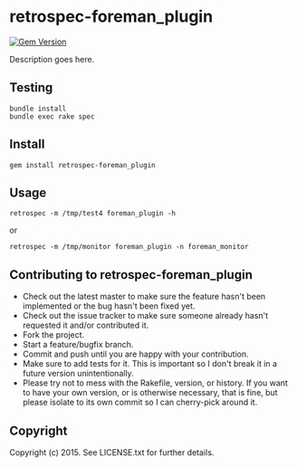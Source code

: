 # retrospec-foreman_plugin
[![Gem Version](https://badge.fury.io/rb/retrospec-foreman_plugin.svg)](http://badge.fury.io/rb/retrospec-foreman_plugin)

Description goes here.

## Testing

```shell
bundle install
bundle exec rake spec
```

## Install

`gem install retrospec-foreman_plugin`

## Usage

`retrospec -m /tmp/test4 foreman_plugin -h`

or 

`retrospec -m /tmp/monitor foreman_plugin -n foreman_monitor`


## Contributing to retrospec-foreman_plugin
 
* Check out the latest master to make sure the feature hasn't been implemented or the bug hasn't been fixed yet.
* Check out the issue tracker to make sure someone already hasn't requested it and/or contributed it.
* Fork the project.
* Start a feature/bugfix branch.
* Commit and push until you are happy with your contribution.
* Make sure to add tests for it. This is important so I don't break it in a future version unintentionally.
* Please try not to mess with the Rakefile, version, or history. If you want to have your own version, or is otherwise necessary, that is fine, but please isolate to its own commit so I can cherry-pick around it.

## Copyright

Copyright (c) 2015. See LICENSE.txt for
further details.

